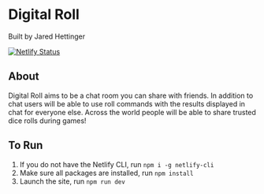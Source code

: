 # Digital Roll

Built by Jared Hettinger

[![Netlify Status](https://api.netlify.com/api/v1/badges/72cf87e7-06bc-4738-970c-ae1846e7cf9e/deploy-status)](https://app.netlify.com/sites/charmed-griffin-1999/deploys)

## About

Digital Roll aims to be a chat room you can share with friends. In addition to chat users will be able to use roll commands with the results displayed in chat for everyone else. Across the world people will be able to share trusted dice rolls during games!

## To Run

1. If you do not have the Netlify CLI, run `npm i -g netlify-cli`
1. Make sure all packages are installed, run `npm install`
1. Launch the site, run `npm run dev`
